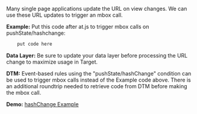 Many single page applications update the URL on view changes. We can use these URL updates to trigger an mbox call.

**Example:** Put this code after at.js to trigger mbox calls on pushState/hashchange:  

``` javascript
    put code here
```  


**Data Layer:** Be sure to update your data layer before processing the URL change to maximize usage in Target.

**DTM:** Event-based rules using the "pushState/hashChange" condition can be used to trigger mbox calls instead of the Example code above.  There is an additional roundtrip needed to retrieve code from DTM before making the mbox call.

**Demo:**
[hashChange Example](http://adobe-marketing-cloud.github.io/target-sdk-libraries/demos/examples/classic/hash_change_event.html)